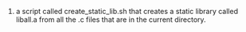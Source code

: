 1.  a script called create_static_lib.sh that creates a static library called liball.a from all the .c files that are in the current directory.
